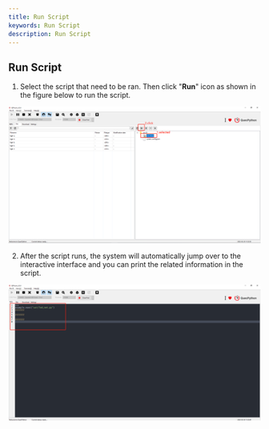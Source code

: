 ```yaml
---
title: Run Script
keywords: Run Script
description: Run Script
---
```


## Run Script

1. Select the script that need to be ran. Then click "**Run**" icon as shown in the figure below to run the script.

![Script_run_01](Script_run_01.jpg)

2. After the script runs, the system will automatically jump over to the interactive interface and you can print the related information in the script.

![Script_run_02](Script_run_02.jpg)